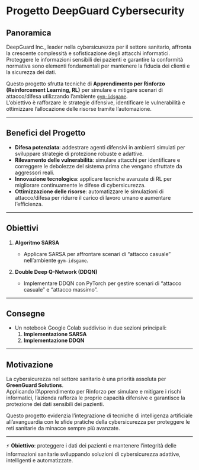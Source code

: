 # Progetto DeepGuard Cybersecurity

## Panoramica
DeepGuard Inc., leader nella cybersicurezza per il settore sanitario, affronta la crescente complessità e sofisticazione degli attacchi informatici. Proteggere le informazioni sensibili dei pazienti e garantire la conformità normativa sono elementi fondamentali per mantenere la fiducia dei clienti e la sicurezza dei dati.

Questo progetto sfrutta tecniche di **Apprendimento per Rinforzo (Reinforcement Learning, RL)** per simulare e mitigare scenari di attacco/difesa utilizzando l’ambiente [`gym-idsgame`](https://github.com/Limmen/gym-idsgame).  
L’obiettivo è rafforzare le strategie difensive, identificare le vulnerabilità e ottimizzare l’allocazione delle risorse tramite l’automazione.

---

## Benefici del Progetto
- **Difesa potenziata**: addestrare agenti difensivi in ambienti simulati per sviluppare strategie di protezione robuste e adattive.  
- **Rilevamento delle vulnerabilità**: simulare attacchi per identificare e correggere le debolezze del sistema prima che vengano sfruttate da aggressori reali.  
- **Innovazione tecnologica**: applicare tecniche avanzate di RL per migliorare continuamente le difese di cybersicurezza.  
- **Ottimizzazione delle risorse**: automatizzare le simulazioni di attacco/difesa per ridurre il carico di lavoro umano e aumentare l’efficienza.

---

## Obiettivi
1. **Algoritmo SARSA**  
   - Applicare SARSA per affrontare scenari di “attacco casuale” nell’ambiente `gym-idsgame`.

2. **Double Deep Q-Network (DDQN)**  
   - Implementare DDQN con PyTorch per gestire scenari di “attacco casuale” e “attacco massimo”.

---

## Consegne
- Un notebook Google Colab suddiviso in due sezioni principali:  
  1. **Implementazione SARSA**  
  2. **Implementazione DDQN**


---

## Motivazione
La cybersicurezza nel settore sanitario è una priorità assoluta per **GreenGuard Solutions**.  
Applicando l’Apprendimento per Rinforzo per simulare e mitigare i rischi informatici, l’azienda rafforza le proprie capacità difensive e garantisce la protezione dei dati sensibili dei pazienti.

Questo progetto evidenzia l’integrazione di tecniche di intelligenza artificiale all’avanguardia con le sfide pratiche della cybersicurezza per proteggere le reti sanitarie da minacce sempre più avanzate.

---

⚡ **Obiettivo**: proteggere i dati dei pazienti e mantenere l’integrità delle informazioni sanitarie sviluppando soluzioni di cybersicurezza adattive, intelligenti e automatizzate.
